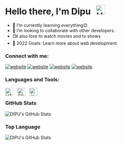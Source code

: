# Hello there, I'm Dipu <img src="https://raw.githubusercontent.com/iampavangandhi/iampavangandhi/master/gifs/Hi.gif" alt="Hi" style="width: 30px;margin-left: 10px;">

- 🌱 I’m currently learning everything😊
- 👯 I’m looking to collaborate with other developers.
- 📺I also love to watch movies and tv shows
- 🥅 2022 Goals: Learn more about web development.

### Connect with me:

[![website](./img/twitter-light.svg)](https://twitter.com/immdipu#gh-light-mode-only)
[![website](./img/twitter-dark.svg)](https://twitter.com/immdipu#gh-dark-mode-only) 
[![website](./img/instagram-light.svg)](https://www.instagram.com/immdipu/#gh-light-mode-only)
[![website](./img/instagram-dark.svg)](https://www.instagram.com/immdipu/#gh-dark-mode-only)



### Languages and Tools:

<img align="left" alt="HTML5" width="26px" src="https://cdn.jsdelivr.net/gh/devicons/devicon/icons/html5/html5-original.svg" style="padding-right:10px;" />
<img align="left" alt="CSS3" width="26px" src="https://cdn.jsdelivr.net/gh/devicons/devicon/icons/css3/css3-original.svg" style="padding-right:10px;" />
<img align="left" alt="JavaScript" width="26px" src="https://cdn.jsdelivr.net/gh/devicons/devicon/icons/javascript/javascript-original.svg" style="padding-right:10px;"/>

<br />

### GitHub Stats

  <img alt="DIPU's GitHub Stats" src="https://github-readme-stats.vercel.app/api?username=immdipu&show_icons=true" />

### Top Language

  <img alt="DIPU's GitHub Stats" src="https://github-readme-stats.vercel.app/api/top-langs/?username=immdipu&langs_count=8" />
